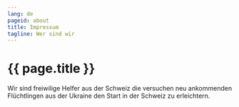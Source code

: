 ```yaml
---
lang: de
pageid: about
title: Impressum
tagline: Wer sind wir
---
```

# {{ page.title }}

Wir sind freiwilige Helfer aus der Schweiz die versuchen neu ankommenden Flüchtlingen aus der Ukraine den Start in der Schweiz zu erleichtern.